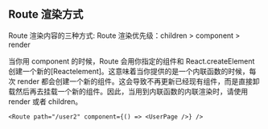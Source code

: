 ## Route 渲染方式

Route 渲染内容的三种方式: Route 渲染优先级：children > component > render

当你用 component 的时候，Route 会用你指定的组件和 React.createElement 创建一个新的[Reactelement]。这意味着当你提供的是一个内联函数的时候，每次 render 都会创建一个新的组件。这会导致不再更新已经现有组件，而是直接卸载然后再去挂载一个新的组件。因此，当用到内联函数的内联渲染时，请使用 render 或者 children。

`<Route path="/user2" component={() => <UserPage />} />`
